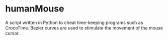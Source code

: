 # humanMouse

A script written in Python to cheat time-keeping programs such as CrocoTime. Bezier curves are used to stimulate the movement of the mouse cursor.
